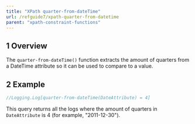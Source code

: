 ```yaml
---
title: "XPath quarter-from-dateTime"
url: /refguide7/xpath-quarter-from-datetime
parent: "xpath-constraint-functions"
---
```


## 1 Overview

The `quarter-from-dateTime()` function extracts the amount of quarters from a DateTime attribute so it can be used to compare to a value.

## 2 Example

```java
//Logging.Log[quarter-from-dateTime(DateAttribute) = 4]
```

This query returns all the logs where the amount of quarters in `DateAttribute` is 4 (for example, "2011-12-30").

